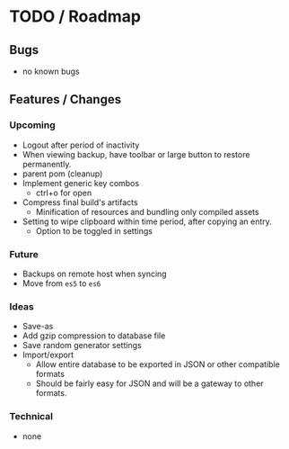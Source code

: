 # TODO / Roadmap

## Bugs
- no known bugs

## Features / Changes
### Upcoming
- Logout after period of inactivity
- When viewing backup, have toolbar or large button to restore permanently.
- parent pom (cleanup)
- Implement generic key combos
  - ctrl+o for open
- Compress final build's artifacts
    - Minification of resources and bundling only compiled assets
- Setting to wipe clipboard within time period, after copying an entry.
  - Option to be toggled in settings

### Future
- Backups on remote host when syncing
- Move from `es5` to `es6`

### Ideas
- Save-as
- Add gzip compression to database file
- Save random generator settings
- Import/export
  - Allow entire database to be exported in JSON or other compatible formats
  - Should be fairly easy for JSON and will be a gateway to other formats.

### Technical
- none
